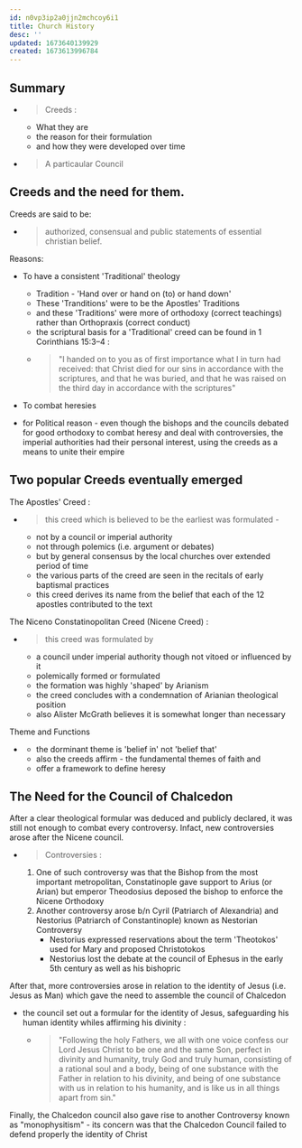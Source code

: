 ```yaml
---
id: n0vp3ip2a0jjn2mchcoy6i1
title: Church History
desc: ''
updated: 1673640139929
created: 1673613996784
---
```


## Summary
- > Creeds :
    - What they are
    - the reason for their formulation
    - and how they were developed over time

- > A particaular Council



## Creeds and the need for them. 
Creeds are said to be:
- > authorized, consensual and public statements of essential christian belief.

Reasons:
 * To have a consistent 'Traditional' theology
    - Tradition - 'Hand over or hand on (to) or hand down'
    - These 'Tranditions' were to be the Apostles' Traditions
    - and these 'Traditions' were more of orthodoxy (correct teachings) rather than Orthopraxis (correct conduct)
    - the scriptural basis for a 'Traditional' creed can be found in 1 Corinthians 15:3–4 :
    - > "I handed on to you as of first importance what I in turn had received: that Christ died for our sins in accordance with the scriptures, and that he was buried, and that he was raised on the third day in accordance with the scriptures"
        
* To combat heresies
* for Political reason - even though the bishops and the councils debated for good orthodoxy to combat heresy and deal with controversies, the imperial authorities had their personal interest, using the creeds as a means to unite their empire


## Two popular Creeds eventually emerged
The Apostles' Creed :
- > this creed which is believed to be the earliest was formulated -
    * not by a council or imperial authority
    * not through polemics (i.e. argument or debates)
    * but by general consensus by the local churches over extended period of time
    * the various parts of the creed are seen in the recitals of early baptismal practices
    * this creed derives its name from the belief that each of the 12 apostles contributed to the text
    
The Niceno Constatinopolitan Creed (Nicene Creed) :
- > this creed was formulated by
    * a council under imperial authority though not vitoed or influenced by it
    * polemically formed or formulated
    * the formation was highly 'shaped' by Arianism
    * the creed concludes with a condemnation of Arianian theological position
    * also Alister McGrath believes it is somewhat longer than necessary

Theme and Functions
- >
    -  the dorminant theme is 'belief in' not 'belief that'
    -  also the creeds affirm - the fundamental themes of faith and
    - offer a framework to define heresy


## The Need for the Council of Chalcedon
 After a clear theological formular was deduced and publicly declared, it was still not enough to combat every controversy. Infact, new  controversies arose after the Nicene council. 
- > Controversies :
    1. One of such controversy was that the Bishop from the most important metropolitan, Constatinople gave support to Arius (or Arian) but emperor Theodosius deposed the bishop to enforce the Nicene Orthodoxy
    2. Another controversy arose b/n Cyril (Patriarch of Alexandria) and Nestorius (Patriarch of Constantinople) known as Nestorian Controversy
        - Nestorius expressed reservations about the term 'Theotokos' used for Mary and proposed Christotokos
        - Nestorius lost the debate at the council of Ephesus in the early 5th century as well as his bishopric

After that, more controversies arose in relation to the identity of Jesus (i.e. Jesus as Man) which gave the need to assemble the council of Chalcedon
-  the council set out a formular for the identity of Jesus, safeguarding his human identity whiles affirming his divinity :

    - > "Following the holy Fathers, we all with one voice confess our Lord Jesus Christ to be one and the same Son, perfect in divinity and humanity, truly God and truly human, consisting of a rational soul and a body, being of one substance with the Father in relation to his divinity, and being of one substance with us in relation to his humanity, and is like us in all things apart from sin."

Finally, the Chalcedon council also gave rise to another Controversy known as "monophysitism"  - its concern was that the Chalcedon Council failed to defend properly the identity of Christ

